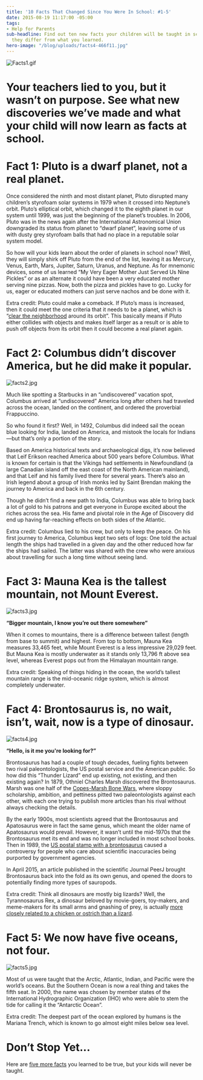 ```yaml
---
title: '10 Facts That Changed Since You Were In School: #1-5'
date: 2015-08-19 11:17:00 -05:00
tags:
- Help for Parents
sub-headline: Find out ten new facts your children will be taught in school, and how
  they differ from what you learned.
hero-image: "/blog/uploads/facts4-466f11.jpg"
---
```


![Facts1.gif](/blog/uploads/Facts1.gif)

# Your teachers lied to you, but it wasn’t on purpose. See what new discoveries we’ve made and what your child will now learn as facts at school.

# Fact 1: Pluto is a dwarf planet, not a real planet.

Once considered the ninth and most distant planet, Pluto disrupted many children’s styrofoam solar systems in 1979 when it crossed into Neptune’s orbit. Pluto’s elliptical orbit, which changed it to the eighth planet in our system until 1999, was just the beginning of the planet’s troubles. In 2006, Pluto was in the news again after the International Astronomical Union downgraded its status from planet to “dwarf planet”, leaving some of us with dusty grey styrofoam balls that had no place in a reputable solar system model.

So how will your kids learn about the order of planets in school now? Well, they will simply shirk off Pluto from the end of the list, leaving it as Mercury, Venus, Earth, Mars, Jupiter, Saturn, Uranus, and Neptune. As for mnemonic devices, some of us learned “My Very Eager Mother Just Served Us Nine Pickles” or as an alternate it could have been a very educated mother serving nine pizzas. Now, both the pizza and pickles have to go. Lucky for us, eager or educated mothers can just serve nachos and be done with it.

Extra credit: Pluto could make a comeback. If Pluto’s mass is increased, then it could meet the one criteria that it needs to be a planet, which is “[clear the neighborhood](https://en.wikipedia.org/wiki/Clearing_the_neighbourhood) around its orbit”. This basically means if Pluto either collides with objects and makes itself larger as a result or is able to push off objects from its orbit then it could become a real planet again.

# Fact 2: Columbus didn’t discover America, but he did make it popular.

![facts2.jpg](/blog/uploads/facts2.jpg)

Much like spotting a Starbucks in an “undiscovered” vacation spot, Columbus arrived at “undiscovered” America long after others had traveled across the ocean, landed on the continent, and ordered the proverbial Frappuccino.

So who found it first? Well, in 1492, Columbus did indeed sail the ocean blue looking for India, landed on America, and mistook the locals for Indians—but that’s only a portion of the story.

Based on America historical texts and archaeological digs, it’s now believed that Leif Erikson reached America about 500 years before Columbus. What is known for certain is that the Vikings had settlements in Newfoundland (a large Canadian island off the east coast of the North American mainland), and that Leif and his family lived there for several years. There’s also an Irish legend about a group of Irish monks led by Saint Brendan making the journey to America and back in the 6th century.

Though he didn’t find a new path to India, Columbus was able to bring back a lot of gold to his patrons and get everyone in Europe excited about the riches across the sea. His fame and pivotal role in the Age of Discovery did end up having far-reaching effects on both sides of the Atlantic.

Extra credit: Columbus lied to his crew, but only to keep the peace. On his first journey to America, Columbus kept two sets of logs: One told the actual length the ships had travelled in a given day and the other reduced how far the ships had sailed. The latter was shared with the crew who were anxious about travelling for such a long time without seeing land.

# Fact 3: Mauna Kea is the tallest mountain, not Mount Everest.

![facts3.jpg](/blog/uploads/facts3.jpg)

**“Bigger mountain, I know you’re out there somewhere”**

When it comes to mountains, there is a difference between tallest (length from base to summit) and highest. From top to bottom, Mauna Kea measures 33,465 feet, while Mount Everest is a less impressive 29,029 feet. But Mauna Kea is mostly underwater as it stands only 13,796 ft above sea level, whereas Everest pops out from the Himalayan mountain range.

Extra credit: Speaking of things hiding in the ocean, the world’s tallest mountain range is the mid-oceanic ridge system, which is almost completely underwater.

# Fact 4: Brontosaurus is, no wait, isn’t, wait, now is a type of dinosaur.

![facts4.jpg](/blog/uploads/facts4.jpg)

**“Hello, is it me you're looking for?”**

Brontosaurus has had a couple of tough decades, fueling fights between two rival paleontologists, the US postal service and the American public. So how did this “Thunder Lizard” end up existing, not existing, and then existing again? In 1879, Othniel Charles Marsh discovered the Brontosaurus. Marsh was one half of the [Copes-Marsh Bone Wars](https://en.wikipedia.org/wiki/Bone_Wars), where sloppy scholarship, ambition, and pettiness pitted two paleontologists against each other, with each one trying to publish more articles than his rival without always checking the details.

By the early 1900s, most scientists agreed that the Brontosaurus and Apatosaurus were in fact the same genus, which meant the older name of Apatosaurus would prevail. However, it wasn’t until the mid-1970s that the Brontosaurus met its end and was no longer included in most school books. Then in 1989, the [US postal stamp with a brontosaurus](http://www.nytimes.com/1989/09/18/us/use-of-extinct-name-rattles-dinosaur-lobby.html) caused a controversy for people who care about scientific inaccuracies being purported by government agencies.

In April 2015, an article published in the scientific Journal PeerJ brought Brontosaurus back into the fold as its own genus, and opened the doors to potentially finding more types of sauropods.

Extra credit: Think all dinosaurs are mostly big lizards? Well, the Tyrannosaurus Rex, a dinosaur beloved by movie-goers, toy-makers, and meme-makers for its small arms and gnashing of prey, is actually [more closely related to a chicken or ostrich than a lizard](http://news.nationalgeographic.com/news/2008/04/080424-trex-mastodon.html).

# Fact 5: We now have five oceans, not four.

![facts5.jpg](/blog/uploads/facts5.jpg)

Most of us were taught that the Arctic, Atlantic, Indian, and Pacific were the world’s oceans. But the Southern Ocean is now a real thing and takes the fifth seat. In 2000, the name was chosen by member states of the International Hydrographic Organization (IHO) who were able to stem the tide for calling it the “Antarctic Ocean”.

Extra credit: The deepest part of the ocean explored by humans is the Mariana Trench, which is known to go almost eight miles below sea level.

# Don’t Stop Yet...

Here are [five more facts](https://www.wyzant.com/blog/10_facts_that_changed_part_two) you learned to be true, but your kids will never be taught.